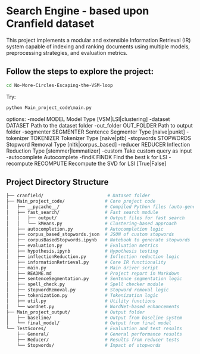 # Search Engine - based upon Cranfield dataset

This project implements a modular and extensible Information Retrieval (IR) system capable of indexing and ranking documents using multiple models, preprocessing strategies, and evaluation metrics.

## Follow the steps to explore the project:
```bash
cd No-More-Circles-Escaping-the-VSM-loop
```

Try:
```python
python Main_project_code\main.py 
```
options:
-model MODEL          Model Type [VSM|LSI|clustering]
-dataset DATASET      Path to the dataset folder
-out_folder OUT_FOLDER    Path to output folder
-segmenter SEGMENTER  Sentence Segmenter Type [naive|punkt]
-tokenizer TOKENIZER  Tokenizer Type [naive|ptb]
-stopwords STOPWORDS  Stopword Removal Type [nltk|corpus_based]
-reducer REDUCER      Inflection Reduction Type [stemmer|lemmatizer]
-custom               Take custom query as input
-autocomplete         Autocomplete
-findK FINDK          Find the best k for LSI
-recompute RECOMPUTE  Recompute the SVD for LSI [True|False]

##  Project Directory Structure

```bash
├── cranfield/                        # Dataset folder
├── Main_project_code/               # Core project code
│   ├── __pycache__/                 # Compiled Python files (auto-generated)
│   ├── fast_search/                 # Fast search module
│   │   ├── output/                  # Output files for fast search
│   │   └── kMeans.py                # Clustering-based approach
│   ├── autocompletion.py            # Autocompletion logic
│   ├── corpus_based_stopwords.json  # JSON of custom stopwords
│   ├── corpusBasedStopwords.ipynb   # Notebook to generate stopwords
│   ├── evaluation.py                # Evaluation metrics
│   ├── hypothesis.ipynb             # Hypothesis testing
│   ├── inflectionReduction.py       # Inflection reduction logic
│   ├── informationRetrieval.py      # Core IR functionality
│   ├── main.py                      # Main driver script
│   ├── README.md                    # Project report in Markdown
│   ├── sentenceSegmentation.py      # Sentence segmentation logic
│   ├── spell_check.py               # Spell checker module
│   ├── stopwordRemoval.py           # Stopword removal logic
│   ├── tokenization.py              # Tokenization logic
│   ├── util.py                      # Utility functions
│   └── wordnet.py                   # WordNet-based enhancements
├── Main_project_output/             # Output folder
│   ├── baseline/                    # Output from baseline system
│   └── final_model/                 # Output from final model
└── TestScores/                      # Evaluation and test results
    ├── General/                     # General performance results
    ├── Reducer/                     # Results from reducer tests
    └── Stopwords/                   # Impact of stopwords
```
